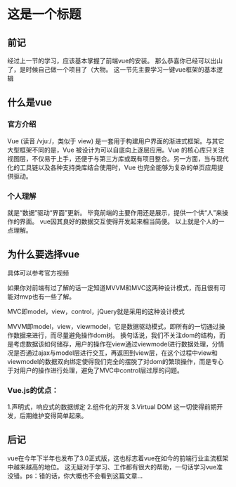# 这是一个标题
## 前记
经过上一节的学习，应该基本掌握了前端vue的安装。
那么恭喜你已经可以出山了，是时候自己做一个项目了（大物。
这一节先主要学习一键vue框架的基本逻辑
## 什么是vue
### 官方介绍
Vue (读音 /vjuː/，类似于 view) 是一套用于构建用户界面的渐进式框架。与其它大型框架不同的是，Vue 被设计为可以自底向上逐层应用。Vue 的核心库只关注视图层，不仅易于上手，还便于与第三方库或既有项目整合。另一方面，当与现代化的工具链以及各种支持类库结合使用时，Vue 也完全能够为复杂的单页应用提供驱动。
### 个人理解
就是“数据”驱动“界面”更新。
毕竟前端的主要作用还是展示，提供一个供“人”来操作的界面。
vue因其良好的数据交互使得开发起来相当简便。
以上就是个人的一点理解。
## 为什么要选择vue
具体可以参考官方视频

如果你对前端有过了解的话一定知道MVVM和MVC这两种设计模式，而且很有可能对mvp也有一些了解。

MVC即model，view，control，jQuery就是采用的这种设计模式

MVVM即model，view，viewmodel，它是数据驱动模式，即所有的一切通过操作数据来进行，而尽量避免操作dom树。
换句话说，我们不关注dom的结构，而是考虑数据该如何储存，用户的操作在view通过viewmodel进行数据处理，分情况是否通过ajax与model层进行交互，再返回到view层，在这个过程中view和viewmodel的数据双向绑定使得我们完全的摆脱了对dom的繁琐操作，而是专心于对用户的操作进行处理，避免了MVC中control层过厚的问题。
### Vue.js的优点：
1.声明式，响应式的数据绑定
2.组件化的开发
3.Virtual DOM
这一切使得前期开发，后期维护变得简单起来。
## 后记
vue在今年下半年也发布了3.0正式版，这也标志着vue在如今的前端行业主流框架中越来越高的地位。
这无疑对于学习、工作都有很大的帮助，一句话学习vue准没错。ps：错的话，你大概也不会看到这篇文章...